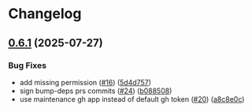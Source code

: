 # Changelog

## [0.6.1](https://github.com/bombfork/gh-token-go/compare/v0.6.0...v0.6.1) (2025-07-27)


### Bug Fixes

* add missing permission ([#16](https://github.com/bombfork/gh-token-go/issues/16)) ([5d4d757](https://github.com/bombfork/gh-token-go/commit/5d4d7571ea428f524cd882101a7219f51ced68fb))
* sign bump-deps prs commits ([#24](https://github.com/bombfork/gh-token-go/issues/24)) ([b088508](https://github.com/bombfork/gh-token-go/commit/b0885087cb6d187a15c10417d13ae8796bc04392))
* use maintenance gh app instead of default gh token ([#20](https://github.com/bombfork/gh-token-go/issues/20)) ([a8c8e0c](https://github.com/bombfork/gh-token-go/commit/a8c8e0c221be56f47a46a3ffb40cdd43d6a89d04))

